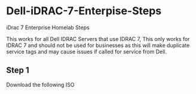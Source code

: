 # Dell-iDRAC-7-Enterpise-Steps
iDrac 7 Enterprise Homelab Steps 

This works for all Dell IDRAC Servers that use IDRAC 7, This only works for IDRAC 7 and should not be used for businesses as this will make duplicate service tags and may cause issues if called for service from Dell.

## Step 1
Download the following ISO
